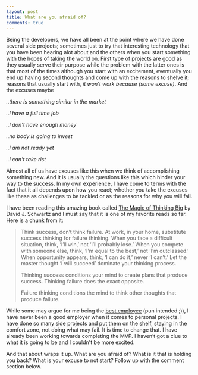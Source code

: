 ```yaml
---
layout: post
title: What are you afraid of?
comments: true
---
```


Being the developers, we have all been at the point where we have done several side projects; sometimes just to try that interesting technology that you have been hearing alot about and the others when you start something with the hopes of taking the world on. First type of projects are good as they usually serve their purpose while the problem with the latter ones is that most of the times although you start with an excitement, eventually you end up having second thoughts and come up with the reasons to shelve it; reasons that usually start with, *it won't work because (some excuse)*. And the excuses maybe

*..there is something similar in the market*

*..I have a full time job*

*..I don't have enough money*

*..no body is going to invest*

*..I am not ready yet*

*..I can't take rist*

Almost all of us have excuses like this when we think of accomplishing something new. And it is usually the questions like this which hinder your way to the success. In my own experience, I have come to terms with the fact that it all depends upon how you react; whether you take the excuses like these as challenges to be tackled or as the reasons for why you will fail. 

I have been reading this amazing book called [The Magic of Thinking Big](https://www.amazon.com/The-Magic-Thinking-David-Schwartz/dp/0671646788) by David J. Schwartz and I must say that it is one of my favorite reads so far. Here is a chunk from it:

> Think success, don’t think failure. At work, in your home, substitute success thinking for failure thinking. When you face a difficult situation, think, ‘I’ll win,’ not ‘I’ll probably lose.’ When you compete with someone else, think, ‘I’m equal to the best,’ not ‘I’m outclassed.’ When opportunity appears, think, ‘I can do it,’ never ‘I can’t.’ Let the master thought ‘I will succeed’ dominate your thinking process.
>
> Thinking success conditions your mind to create plans that produce success. Thinking failure does the exact opposite.
>
> Failure thinking conditions the mind to think other thoughts that produce failure.

While some may argue for me being the [best employee](https://github.com/kamranahmedse) (pun intended ;)), I have never been a good employer when it comes to personal projects. I have done so many side projects and put them on the shelf, staying in the comfort zone, not doing what may fail. It is time to change that. I have already been working towards completing the MVP. I haven’t got a clue to what it is going to be and I couldn't be more excited.

And that about wraps it up. What are you afraid of? What is it that is holding you back? What is your excuse to not start? Follow up with the comment section below.
